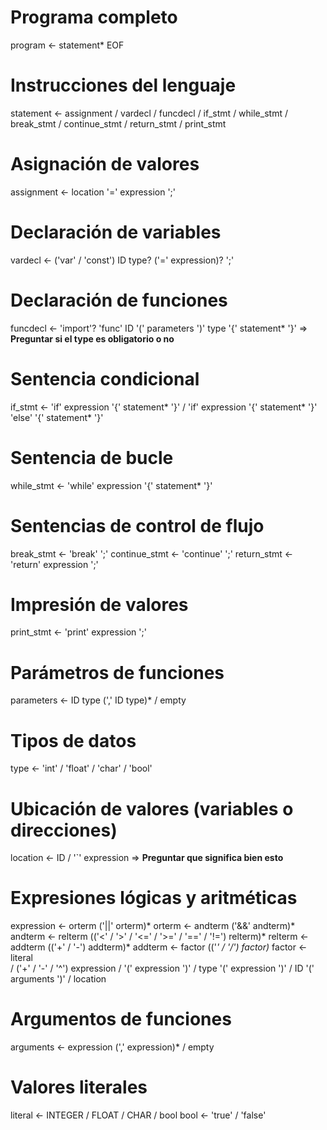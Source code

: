 # Programa completo
program <- statement* EOF

# Instrucciones del lenguaje
statement <- assignment
           / vardecl
           / funcdecl
           / if_stmt
           / while_stmt
           / break_stmt
           / continue_stmt
           / return_stmt
           / print_stmt

# Asignación de valores
assignment <- location '=' expression ';'

# Declaración de variables
vardecl <- ('var' / 'const') ID type? ('=' expression)? ';'

# Declaración de funciones
funcdecl <- 'import'? 'func' ID '(' parameters ')' type '{' statement* '}' => **Preguntar si el type es obligatorio o no**

# Sentencia condicional
if_stmt <- 'if' expression '{' statement* '}'
         / 'if' expression '{' statement* '}' 'else' '{' statement* '}'

# Sentencia de bucle
while_stmt <- 'while' expression '{' statement* '}'

# Sentencias de control de flujo
break_stmt <- 'break' ';'
continue_stmt <- 'continue' ';'
return_stmt <- 'return' expression ';'

# Impresión de valores
print_stmt <- 'print' expression ';'

# Parámetros de funciones
parameters <- ID type (',' ID type)*
            / empty

# Tipos de datos
type <- 'int' / 'float' / 'char' / 'bool'

# Ubicación de valores (variables o direcciones)
location <- ID
          / '`' expression => **Preguntar que significa bien esto**

# Expresiones lógicas y aritméticas
expression <- orterm ('||' orterm)*
orterm <- andterm ('&&' andterm)*
andterm <- relterm (('<' / '>' / '<=' / '>=' / '==' / '!=') relterm)*
relterm <- addterm (('+' / '-') addterm)*
addterm <- factor (('*' / '/') factor)*
factor <- literal  
        / ('+' / '-' / '^') expression
        / '(' expression ')'
        / type '(' expression ')'
        / ID '(' arguments ')'
        / location

# Argumentos de funciones
arguments <- expression (',' expression)*
          / empty

# Valores literales
literal <- INTEGER / FLOAT / CHAR / bool
bool <- 'true' / 'false'